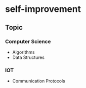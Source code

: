# self-improvement


## Topic

### Computer Science
- Algorithms
- Data Structures
### IOT
- Communication Protocols
